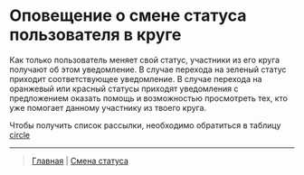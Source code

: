 # Оповещение о смене статуса пользователя в круге

Как только пользователь меняет свой статус, участники из его круга получают об этом уведомление. В случае перехода на зеленый статус приходит соответствующее уведомление. В случае перехода на оранжевый или красный статусы приходят уведомления с предложением оказать помощь и возможностью просмотреть тех, кто уже помогает данному участнику из твоего круга.

Чтобы получить список рассылки, необходимо обратиться в таблицу [circle](../tables/circle.md)

---
> [Главная](../index.md) |
> [Смена статуса](../actions/change_status.md)
